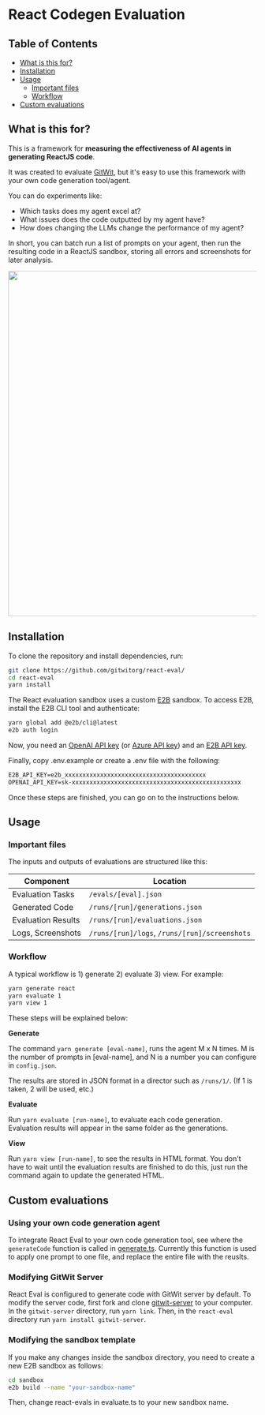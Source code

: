 # React Codegen Evaluation

## Table of Contents

- [What is this for?](#what-is-this-for)
- [Installation](#installation)
- [Usage](#usage)
  - [Important files](#important-files)
  - [Workflow](#workflow)
- [Custom evaluations](#custom-evaluations)

## What is this for?

This is a framework for **measuring the effectiveness of AI agents in generating ReactJS code**.

It was created to evaluate [GitWit](https://github.com/gitwitorg/gitwit-server), but it's easy to use this framework with your own code generation tool/agent.

You can do experiments like:
- Which tasks does my agent excel at?
- What issues does the code outputted by my agent have?
- How does changing the LLMs change the performance of my agent?

In short, you can batch run a list of prompts on your agent, then run the resulting code in a ReactJS sandbox, storing all errors and screenshots for later analysis.

<img src="https://github.com/gitwitorg/react-eval/assets/33395784/63e918f4-034a-4b64-9d7b-1daa750eff2a" width="700" />

## Installation

To clone the repository and install dependencies, run:

```bash
git clone https://github.com/gitwitorg/react-eval/
cd react-eval
yarn install
```

The React evaluation sandbox uses a custom [E2B](https://e2b.dev/) sandbox. To access E2B, install the E2B CLI tool and authenticate:

```bash
yarn global add @e2b/cli@latest
e2b auth login
```

Now, you need an [OpenAI API key](https://platform.openai.com/api-keys) (or [Azure API key](https://oai.azure.com/portal)) and an [E2B API key](https://e2b.dev/docs/getting-started/api-key).

Finally, copy .env.example or create a .env file with the following:

```txt
E2B_API_KEY=e2b_xxxxxxxxxxxxxxxxxxxxxxxxxxxxxxxxxxxxxxxx
OPENAI_API_KEY=sk-xxxxxxxxxxxxxxxxxxxxxxxxxxxxxxxxxxxxxxxxxxxxxxxx
```

Once these steps are finished, you can go on to the instructions below.

## Usage

### Important files

The inputs and outputs of evaluations are structured like this:

| Component                  | Location                                         |
|----------------------------|--------------------------------------------------|
| Evaluation Tasks           | `/evals/[eval].json`                             |
| Generated Code             | `/runs/[run]/generations.json`                   |
| Evaluation Results         | `/runs/[run]/evaluations.json`                   |
| Logs, Screenshots          | `/runs/[run]/logs`, `/runs/[run]/screenshots`    |

### Workflow

A typical workflow is 1) generate 2) evaluate 3) view. For example:

```bash
yarn generate react
yarn evaluate 1
yarn view 1
```

These steps will be explained below:

**Generate**

The command `yarn generate [eval-name]`, runs the agent M x N times. M is the number of prompts in [eval-name], and N is a number you can configure in `config.json`.

The results are stored in JSON format in a director such as `/runs/1/`. (If 1 is taken, 2 will be used, etc.)

**Evaluate**

Run `yarn evaluate [run-name]`, to evaluate each code generation. Evaluation results will appear in the same folder as the generations.

**View**

Run `yarn view [run-name]`, to see the results in HTML format. You don't have to wait until the evaluation results are finished to do this, just run the command again to update the generated HTML.

## Custom evaluations

### Using your own code generation agent

To integrate React Eval to your own code generation tool, see where the `generateCode` function is called in [generate.ts](https://github.com/gitwitorg/react-eval/blob/main/generate.ts#L70). Currently this function is used to apply one prompt to one file, and replace the entire file with the reuslts.

### Modifying GitWit Server

React Eval is configured to generate code with GitWit server by default. To modify the server code, first fork and clone [gitwit-server](https://github.com/gitwitorg/gitwit-server) to your computer. In the `gitwit-server` directory, run `yarn link`. Then, in the `react-eval` directory run `yarn install gitwit-server`.

### Modifying the sandbox template

If you make any changes inside the sandbox directory, you need to create a new E2B sandbox as follows:

```bash
cd sandbox
e2b build --name "your-sandbox-name"
```

Then, change react-evals in evaluate.ts to your new sandbox name.
